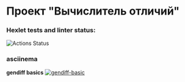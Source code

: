 # Проект "Вычислитель отличий"

### Hexlet tests and linter status:
![Actions Status](/workflows/hexlet-check/badge.svg)

### asciinema

**gendiff basics**
[![gendiff-basic](https://asciinema.org/a/u2NB0QMgdrHexiLZM2iKkfZ0G.svg)](https://asciinema.org/a/u2NB0QMgdrHexiLZM2iKkfZ0G)

